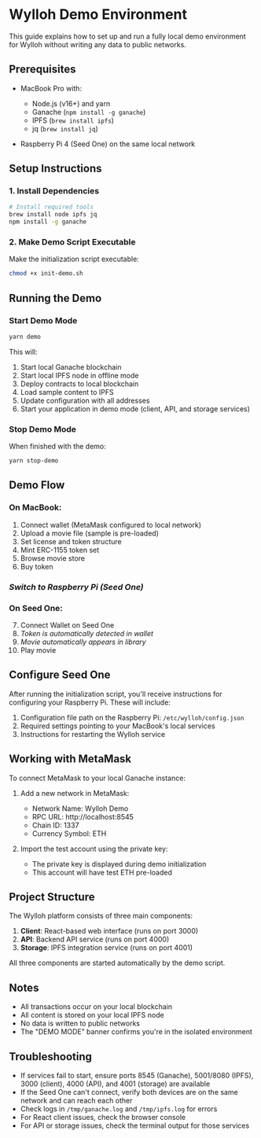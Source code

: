 # Wylloh Demo Environment

This guide explains how to set up and run a fully local demo environment for Wylloh without writing any data to public networks.

## Prerequisites

- MacBook Pro with:
  - Node.js (v16+) and yarn
  - Ganache (`npm install -g ganache`)
  - IPFS (`brew install ipfs`)
  - jq (`brew install jq`)

- Raspberry Pi 4 (Seed One) on the same local network

## Setup Instructions

### 1. Install Dependencies

```bash
# Install required tools
brew install node ipfs jq
npm install -g ganache
```

### 2. Make Demo Script Executable

Make the initialization script executable:

```bash
chmod +x init-demo.sh
```

## Running the Demo

### Start Demo Mode

```bash
yarn demo
```

This will:
1. Start local Ganache blockchain
2. Start local IPFS node in offline mode
3. Deploy contracts to local blockchain
4. Load sample content to IPFS
5. Update configuration with all addresses
6. Start your application in demo mode (client, API, and storage services)

### Stop Demo Mode

When finished with the demo:

```bash
yarn stop-demo
```

## Demo Flow

### On MacBook:
1. Connect wallet (MetaMask configured to local network)
2. Upload a movie file (sample is pre-loaded)
3. Set license and token structure
4. Mint ERC-1155 token set 
5. Browse movie store
6. Buy token

### *Switch to Raspberry Pi (Seed One)*

### On Seed One:
7. Connect Wallet on Seed One
8. *Token is automatically detected in wallet*
9. *Movie automatically appears in library*
10. Play movie

## Configure Seed One

After running the initialization script, you'll receive instructions for configuring your Raspberry Pi. These will include:

1. Configuration file path on the Raspberry Pi: `/etc/wylloh/config.json`
2. Required settings pointing to your MacBook's local services
3. Instructions for restarting the Wylloh service

## Working with MetaMask

To connect MetaMask to your local Ganache instance:

1. Add a new network in MetaMask:
   - Network Name: Wylloh Demo
   - RPC URL: http://localhost:8545
   - Chain ID: 1337
   - Currency Symbol: ETH

2. Import the test account using the private key:
   - The private key is displayed during demo initialization
   - This account will have test ETH pre-loaded

## Project Structure

The Wylloh platform consists of three main components:

1. **Client**: React-based web interface (runs on port 3000)
2. **API**: Backend API service (runs on port 4000)
3. **Storage**: IPFS integration service (runs on port 4001)

All three components are started automatically by the demo script.

## Notes

- All transactions occur on your local blockchain
- All content is stored on your local IPFS node
- No data is written to public networks
- The "DEMO MODE" banner confirms you're in the isolated environment

## Troubleshooting

- If services fail to start, ensure ports 8545 (Ganache), 5001/8080 (IPFS), 3000 (client), 4000 (API), and 4001 (storage) are available
- If the Seed One can't connect, verify both devices are on the same network and can reach each other
- Check logs in `/tmp/ganache.log` and `/tmp/ipfs.log` for errors
- For React client issues, check the browser console
- For API or storage issues, check the terminal output for those services